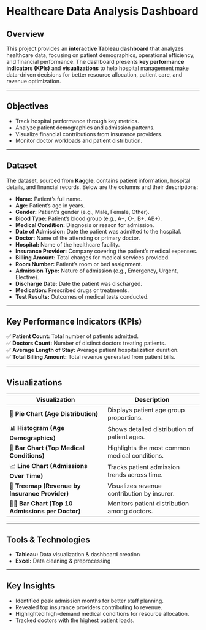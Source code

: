 # Healthcare Data Analysis Dashboard 

##  Overview  
This project provides an **interactive Tableau dashboard** that analyzes healthcare data, focusing on patient demographics, operational efficiency, and financial performance. The dashboard presents **key performance indicators (KPIs)** and **visualizations** to help hospital management make data-driven decisions for better resource allocation, patient care, and revenue optimization.

---

##  Objectives  
- Track hospital performance through key metrics.  
- Analyze patient demographics and admission patterns.  
- Visualize financial contributions from insurance providers.  
- Monitor doctor workloads and patient distribution.  

---

##  Dataset  

The dataset, sourced from **Kaggle**, contains patient information, hospital details, and financial records. Below are the columns and their descriptions:  

- **Name:** Patient’s full name.  
- **Age:** Patient’s age in years.  
- **Gender:** Patient’s gender (e.g., Male, Female, Other).  
- **Blood Type:** Patient’s blood group (e.g., A+, O-, B+, AB+).  
- **Medical Condition:** Diagnosis or reason for admission.  
- **Date of Admission:** Date the patient was admitted to the hospital.  
- **Doctor:** Name of the attending or primary doctor.  
- **Hospital:** Name of the healthcare facility.  
- **Insurance Provider:** Company covering the patient’s medical expenses.  
- **Billing Amount:** Total charges for medical services provided.  
- **Room Number:** Patient’s room or bed assignment.  
- **Admission Type:** Nature of admission (e.g., Emergency, Urgent, Elective).  
- **Discharge Date:** Date the patient was discharged.  
- **Medication:** Prescribed drugs or treatments.  
- **Test Results:** Outcomes of medical tests conducted.  

---

##  Key Performance Indicators (KPIs)  
✅ **Patient Count:** Total number of patients admitted.  
✅ **Doctors Count:** Number of distinct doctors treating patients.  
✅ **Average Length of Stay:** Average patient hospitalization duration.  
✅ **Total Billing Amount:** Total revenue generated from patient bills.  

---

## Visualizations  

| Visualization | Description |
|---------------|-------------|
| 🥧 **Pie Chart (Age Distribution)** | Displays patient age group proportions. |
| 📊 **Histogram (Age Demographics)** | Shows detailed distribution of patient ages. |
| 🏥 **Bar Chart (Top Medical Conditions)** | Highlights the most common medical conditions. |
| 📈 **Line Chart (Admissions Over Time)** | Tracks patient admission trends across time. |
| 🌳 **Treemap (Revenue by Insurance Provider)** | Visualizes revenue contribution by insurer. |
| 👨‍⚕️ **Bar Chart (Top 10 Admissions per Doctor)** | Monitors patient distribution among doctors. |

---

## Tools & Technologies  
- **Tableau:** Data visualization & dashboard creation  
- **Excel:** Data cleaning & preprocessing  

---

## Key Insights
-  Identified peak admission months for better staff planning.
-  Revealed top insurance providers contributing to revenue.
-  Highlighted high-demand medical conditions for resource allocation.
-  Tracked doctors with the highest patient loads.

